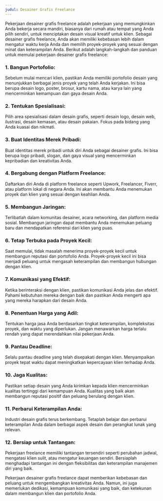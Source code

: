 ```yaml
---
judul: Desainer Grafis Freelance
---
```


Pekerjaan desainer grafis freelance adalah pekerjaan yang memungkinkan Anda bekerja secara mandiri, biasanya dari rumah atau tempat yang Anda pilih sendiri, untuk menciptakan desain visual kreatif untuk klien. Sebagai desainer grafis freelance, Anda akan memiliki kebebasan lebih dalam mengatur waktu kerja Anda dan memilih proyek-proyek yang sesuai dengan minat dan keterampilan Anda. Berikut adalah langkah-langkah dan panduan untuk memulai pekerjaan desainer grafis freelance:

### 1. **Bangun Portofolio:**

Sebelum mulai mencari klien, pastikan Anda memiliki portofolio desain yang menunjukkan berbagai jenis proyek yang telah Anda kerjakan. Ini bisa berupa desain logo, poster, brosur, kartu nama, atau karya lain yang mencerminkan kemampuan dan gaya desain Anda.

### 2. **Tentukan Spesialisasi:**

Pilih area spesialisasi dalam desain grafis, seperti desain logo, desain web, ilustrasi, desain kemasan, atau desain pakaian. Fokus pada bidang yang Anda kuasai dan nikmati.

### 3. **Buat Identitas Merek Pribadi:**

Buat identitas merek pribadi untuk diri Anda sebagai desainer grafis. Ini bisa berupa logo pribadi, slogan, dan gaya visual yang mencerminkan kepribadian dan kreativitas Anda.

### 4. **Bergabung dengan Platform Freelance:**

Daftarkan diri Anda di platform freelance seperti Upwork, Freelancer, Fiverr, atau platform lokal di negara Anda. Ini akan membantu Anda menemukan proyek dan klien yang sesuai dengan keahlian Anda.

### 5. **Membangun Jaringan:**

Terlibatlah dalam komunitas desainer, acara networking, dan platform media sosial. Membangun jaringan dapat membantu Anda menemukan peluang baru dan mendapatkan referensi dari klien yang puas.

### 6. **Tetap Terbuka pada Proyek Kecil:**

Saat memulai, tidak masalah menerima proyek-proyek kecil untuk membangun reputasi dan portofolio Anda. Proyek-proyek kecil ini bisa menjadi peluang untuk mengasah keterampilan dan membangun hubungan dengan klien.

### 7. **Komunikasi yang Efektif:**

Ketika berinteraksi dengan klien, pastikan komunikasi Anda jelas dan efektif. Pahami kebutuhan mereka dengan baik dan pastikan Anda mengerti apa yang mereka harapkan dari desain Anda.

### 8. **Penentuan Harga yang Adil:**

Tentukan harga jasa Anda berdasarkan tingkat keterampilan, kompleksitas proyek, dan waktu yang diperlukan. Jangan menawarkan harga terlalu rendah yang dapat merendahkan nilai pekerjaan Anda.

### 9. **Pantau Deadline:**

Selalu pantau deadline yang telah disepakati dengan klien. Menyampaikan proyek tepat waktu dapat meningkatkan kepercayaan klien terhadap Anda.

### 10. **Jaga Kualitas:**

Pastikan setiap desain yang Anda kirimkan kepada klien mencerminkan kualitas tertinggi dari kemampuan Anda. Kualitas yang baik akan membangun reputasi positif dan peluang berulang dengan klien.

### 11. **Perbarui Keterampilan Anda:**

Industri desain grafis terus berkembang. Tetaplah belajar dan perbarui keterampilan Anda dalam berbagai aspek desain dan perangkat lunak yang relevan.

### 12. **Bersiap untuk Tantangan:**

Pekerjaan freelance memiliki tantangan tersendiri seperti perubahan jadwal, mengatasi klien sulit, atau mengatur keuangan sendiri. Bersiaplah menghadapi tantangan ini dengan fleksibilitas dan keterampilan manajemen diri yang baik.

Pekerjaan desainer grafis freelance dapat memberikan kebebasan dan peluang untuk mengembangkan kreativitas Anda. Namun, ini juga memerlukan dedikasi, kemampuan komunikasi yang baik, dan ketekunan dalam membangun klien dan portofolio Anda.
